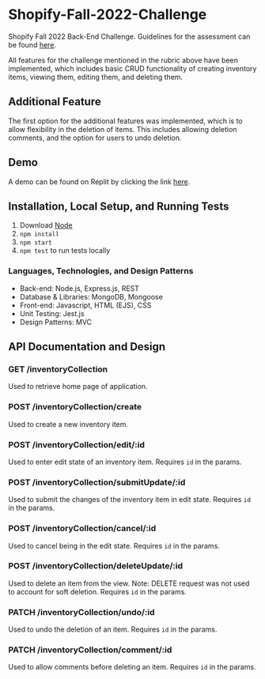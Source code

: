 # Shopify-Fall-2022-Challenge
Shopify Fall 2022 Back-End Challenge. Guidelines for the assessment can be found [here](https://docs.google.com/document/d/1PoxpoaJymXmFB3iCMhGL6js-ibht7GO_DkCF2elCySU/edit).

All features for the challenge mentioned in the rubric above have been implemented, which includes basic CRUD functionality of creating inventory items, viewing them, editing them, and deleting them.

## Additional Feature
The first option for the additional features was implemented, which is to allow flexibility in the deletion of items. This includes allowing deletion comments, and the option for users to undo deletion.

## Demo
A demo can be found on Replit by clicking the link [here](https://replit.com/@JohnChung4/Inventory-Tracking-Application#.replit).

## Installation, Local Setup, and Running Tests
1. Download [Node](https://nodejs.org/en/download/)
2. ```npm install```
3. ```npm start```
4. ```npm test``` to run tests locally

### Languages, Technologies, and Design Patterns
- Back-end: Node.js, Express.js, REST
- Database & Libraries: MongoDB, Mongoose
- Front-end: Javascript, HTML (EJS), CSS
- Unit Testing: Jest.js
- Design Patterns: MVC

## API Documentation and Design

### GET /inventoryCollection
Used to retrieve home page of application.

### POST /inventoryCollection/create
Used to create a new inventory item.

### POST /inventoryCollection/edit/:id
Used to enter edit state of an inventory item. Requires ```id``` in the params.

### POST /inventoryCollection/submitUpdate/:id
Used to submit the changes of the inventory item in edit state. Requires ```id``` in the params.

### POST /inventoryCollection/cancel/:id
Used to cancel being in the edit state. Requires ```id``` in the params.

### POST /inventoryCollection/deleteUpdate/:id
Used to delete an item from the view. Note: DELETE request was not used to account for soft deletion. 
Requires ```id``` in the params.

### PATCH /inventoryCollection/undo/:id
Used to undo the deletion of an item. Requires ```id``` in the params.

### PATCH /inventoryCollection/comment/:id
Used to allow comments before deleting an item. Requires ```id``` in the params.
